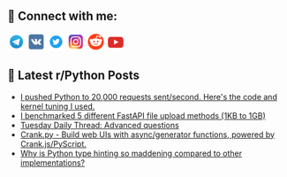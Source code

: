 ## 🔎 Connect with me:
[<img src="https://github.com/bullbesh/bullbesh/blob/main/images/Telegram.png" width="32" height="32" />](https://t.me/bullbesh)
[<img src="https://github.com/bullbesh/bullbesh/blob/main/images/VK.png" width="32" height="32" />](https://vk.com/bullbesh)
[<img src="https://github.com/bullbesh/bullbesh/blob/main/images/Twitter.png" width="32" height="32" />](https://twitter.com/bullbesh1)
[<img src="https://github.com/bullbesh/bullbesh/blob/main/images/Instagram.png" width="32" height="32" />](https://www.instagram.com/bullbesh)
[<img src="https://github.com/bullbesh/bullbesh/blob/main/images/Reddit.png" width="32" height="32" />](https://www.reddit.com/user/bullbesh)
[<img src="https://github.com/bullbesh/bullbesh/blob/main/images/YouTube.png" width="32" height="32" />](https://www.youtube.com/channel/UCtfjRs6uzgq5mfm8S06WTcg)

## 📕 Latest r/Python Posts
<!-- BLOG-POST-LIST:START -->
- [I pushed Python to 20,000 requests sent/second. Here&#39;s the code and kernel tuning I used.](https://www.reddit.com/r/Python/comments/1o085tj/i_pushed_python_to_20000_requests_sentsecond/)
- [I benchmarked 5 different FastAPI file upload methods &lpar;1KB to 1GB&rpar;](https://www.reddit.com/r/Python/comments/1o04g6v/i_benchmarked_5_different_fastapi_file_upload/)
- [Tuesday Daily Thread: Advanced questions](https://www.reddit.com/r/Python/comments/1nzznk3/tuesday_daily_thread_advanced_questions/)
- [Crank.py - Build web UIs with async/generator functions, powered by Crank.js/PyScript.](https://www.reddit.com/r/Python/comments/1nzr2bv/crankpy_build_web_uis_with_asyncgenerator/)
- [Why is Python type hinting so maddening compared to other implementations?](https://www.reddit.com/r/Python/comments/1nzl1nj/why_is_python_type_hinting_so_maddening_compared/)
<!-- BLOG-POST-LIST:END -->
